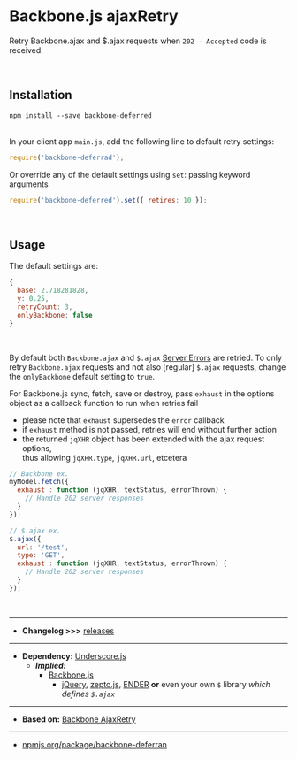 # Backbone.js ajaxRetry

Retry Backbone.ajax and $.ajax requests when `202 - Accepted` code is received.

&nbsp;

## Installation

```
npm install --save backbone-deferred
```

&nbsp;<br>In your client app `main.js`, add the following line to default retry settings:

```javascript
require('backbone-deferrad');
```

Or override any of the default settings using `set`: passing keyword arguments

```javascript
require('backbone-deferred').set({ retires: 10 });
```

&nbsp;

## Usage
The default settings are:

```javascript
{
  base: 2.718281828,
  y: 0.25,
  retryCount: 3,
  onlyBackbone: false
}
```

&nbsp;

By default both `Backbone.ajax` and `$.ajax` [Server Errors](http://en.wikipedia.org/wiki/List_of_HTTP_status_codes#5xx_Server_Error) are retried. To only retry `Backbone.ajax` requests and not also [regular] `$.ajax` requests, change the `onlyBackbone` default setting to `true`.

For Backbone.js sync, fetch, save or destroy, pass `exhaust` in the options object as a callback function to run when retries fail
  * please note that `exhaust` supersedes the `error` callback
  * if `exhaust` method is not passed, retries will end without further action
  * the returned `jqXHR` object has been extended with the ajax request options, <br>thus allowing `jqXHR.type`, `jqXHR.url`, etcetera

```javascript
// Backbone ex.
myModel.fetch({
  exhaust : function (jqXHR, textStatus, errorThrown) {
    // Handle 202 server responses
  }
});

// $.ajax ex.
$.ajax({
  url: '/test',
  type: 'GET',
  exhaust : function (jqXHR, textStatus, errorThrown) {
    // Handle 202 server responses
  }
});
```
&nbsp;

---

* **Changelog &gt;&gt;&gt;** [releases](https://github.com/andresbravog/backbone-deferran/releases)

---

* **Dependency:** [Underscore.js](http://underscorejs.org/)
  * ***Implied:***
    * [Backbone.js](http://backbonejs.org)
      * [jQuery](http://jquery.com), [zepto.js](http://zeptojs.com), [ENDER](http://ender.jit.su) **or** even your own `$` library *which defines `$.ajax`*

---

* **Based on:** [Backbone AjaxRetry](https://github.com/gdibble/backbone-ajaxretry)

---

* [npmjs.org/package/backbone-deferran](https://www.npmjs.org/package/backbone-deferran)
